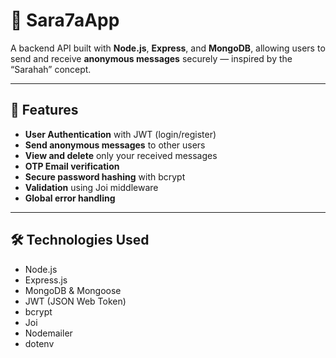 # 💬 Sara7aApp

A backend API built with **Node.js**, **Express**, and **MongoDB**, allowing users to send and receive **anonymous messages** securely — inspired by the “Sarahah” concept.

---

## 🚀 Features
- **User Authentication** with JWT (login/register)
- **Send anonymous messages** to other users
- **View and delete** only your received messages
- **OTP Email verification**
- **Secure password hashing** with bcrypt
- **Validation** using Joi middleware
- **Global error handling**

---

## 🛠️ Technologies Used
- Node.js  
- Express.js  
- MongoDB & Mongoose  
- JWT (JSON Web Token)  
- bcrypt  
- Joi  
- Nodemailer  
- dotenv

